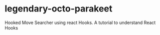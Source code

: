 # legendary-octo-parakeet
Hooked Move Searcher using react Hooks. A tutorial to understand React Hooks
